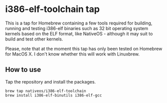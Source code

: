 # i386-elf-toolchain tap

This is a tap for Homebrew containing a few tools required for building,
running and testing i386-elf binaries such as 32 bit operating system kernels
based on the ELF format, like NativeOS - although it may suit to build and
test other kernels.

Please, note that at the moment this tap has only been tested on Homebrew for
MacOS X. I don't know whether this will work with Linuxbrew.

## How to use

Tap the repository and install the packages.

    brew tap nativeos/i386-elf-toolchain
    brew install i386-elf-binutils i386-elf-gcc
